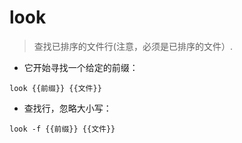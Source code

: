 # look

> 查找已排序的文件行(注意，必须是已排序的文件）.

- 它开始寻找一个给定的前缀：

`look {{前缀}} {{文件}}`

- 查找行，忽略大小写：

`look -f {{前缀}} {{文件}}`
